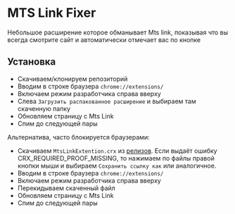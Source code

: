 # MTS Link Fixer

Небольшое расширение которое обманывает Mts link, показывая что вы всегда смотрите сайт и автоматически отмечает вас по кнопке

## Установка

* Скачиваем/клонируем репозиторий
* Вводим в строке браузера `chrome://extensions/`
* Включаем режим разработчика справа вверху
* Слева `Загрузить распакованное расширение` и выбираем там скаченную папку
* Обновляем страницу с Mts Link
* Спим до следующей пары

Альтернатива, часто блокируется браузерами:
* Скачиваем `MtsLinkExtention.crx` из [релизов](https://github.com/DedMaxTech/MtsLinkExtention/releases).
 Если выдаёт ошибку CRX_REQUIRED_PROOF_MISSING, то нажимаем по файлы правой кнопки мыши и выбираем `Сохранить ссылку как` или аналогичное.
* Вводим в строке браузера `chrome://extensions/`
* Включаем режим разработчика справа вверху
* Перекидываем скаченный файл
* Обновляем страницу с Mts Link
* Спим до следующей пары